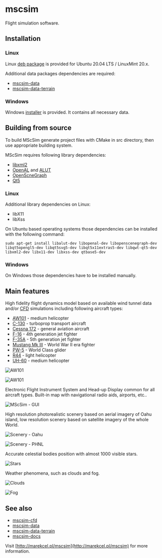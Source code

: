 # mscsim
Flight simulation software.

## Installation

### Linux

Linux [deb package](https://github.com/marek-cel/mscsim/releases/download/0.4/mscsim_0.4_focal_amd64.deb) is provided for Ubuntu 20.04 LTS / LinuxMint 20.x.

Additional data packages dependencies are required:

* [mscsim-data](https://github.com/marek-cel/mscsim-data/releases/download/0.4/mscsim-data_0.4_focal_all.deb)
* [mscsim-data-terrain](https://github.com/marek-cel/mscsim-data-terrain/releases/download/0.1/mscsim-data-terrain_0.1_focal_all.deb)

### Windows

Windows [installer](https://github.com/marek-cel/mscsim/releases/download/0.4/mscsim-0.4-win64.exe) is provided. It contains all necessary data.

## Building from source

To build MScSim generate project files with CMake in src directory, then use appropriate building system.

MScSim requires following library dependencies:

* [libxml2](http://www.xmlsoft.org/)
* [OpenAL](https://www.openal.org/) and [ALUT](https://github.com/vancegroup/freealut)
* [OpenScneGraph](http://www.openscenegraph.org/)
* [Qt5](https://www.qt.io/)

### Linux

Additional library dependencies on Linux:

* libX11
* libXss

On Ubuntu based operating systems those dependencies can be installed with the following command:

```sudo apt-get install libalut-dev libopenal-dev libopenscenegraph-dev libqt5opengl5-dev libqt5svg5-dev libqt5x11extras5-dev libqwt-qt5-dev libxml2-dev libx11-dev libxss-dev qtbase5-dev```

### Windows

On Windows those dependencies have to be installed manually.

## Main features

High fidelity flight dynamics model based on available wind tunnel data and/or [CFD](https://en.wikipedia.org/wiki/Computational_fluid_dynamics) simulations including following aircraft types:

* [AW101](https://en.wikipedia.org/wiki/AgustaWestland_AW101) - medium helicopter
* [C-130](https://en.wikipedia.org/wiki/Lockheed_C-130_Hercules) - turboprop transport aircraft
* [Cessna 172](https://en.wikipedia.org/wiki/Cessna_172) - general aviation aircraft
* [F-16](https://en.wikipedia.org/wiki/General_Dynamics_F-16_Fighting_Falcon) - 4th generation jet fighter
* [F-35A](https://en.wikipedia.org/wiki/Lockheed_Martin_F-35_Lightning_II) - 5th generation jet fighter
* [Mustang Mk III](https://en.wikipedia.org/wiki/North_American_P-51_Mustang) - World War II era fighter
* [PW-5](https://en.wikipedia.org/wiki/PW-5) - World Class glider
* [R44](https://en.wikipedia.org/wiki/Robinson_R44) - light helicopter
* [UH-60](https://en.wikipedia.org/wiki/Sikorsky_UH-60_Black_Hawk) - medium helicopter

![AW101](screenshot_cfd.jpg)

![AW101](screenshot_aw101.jpg)

Electronic Flight Instrument System and Head-up Display common for all aircraft types. Built-in map with navigational radio aids, airports, etc..

![MScSim - GUI](screenshot_gui.jpg)

High resolution photorealistic scenery based on aerial imagery of Oahu island, low resolution scenery based on satellite imagery of the whole World.

![Scenery - Oahu](screenshot_oahu.jpg)

![Scenery - PHNL](screenshot_phnl.jpg)

Accurate celestial bodies position with almost 1000 visible stars.

![Stars](screenshot_stars.jpg)

Weather phenomena, such as clouds and fog.

![Clouds](screenshot_clouds.jpg)

![Fog](screenshot_fog.jpg)

## See also

* [mscsim-cfd](https://github.com/marek-cel/mscsim-cfd)
* [mscsim-data](https://github.com/marek-cel/mscsim-data)
* [mscsim-data-terrain](https://github.com/marek-cel/mscsim-data-terrain)
* [mscsim-docs](https://github.com/marek-cel/mscsim-docs)

Visit [http://marekcel.pl/mscsim](http://marekcel.pl/mscsim) for more information.

